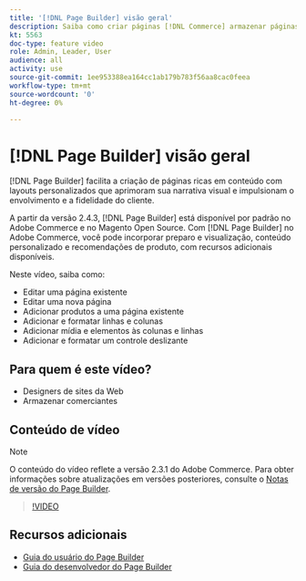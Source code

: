```yaml
---
title: '[!DNL Page Builder] visão geral'
description: Saiba como criar páginas [!DNL Commerce] armazenar páginas no Administrador usando [!DNL Page Builder].
kt: 5563
doc-type: feature video
role: Admin, Leader, User
audience: all
activity: use
source-git-commit: 1ee953388ea164cc1ab179b783f56aa8cac0feea
workflow-type: tm+mt
source-wordcount: '0'
ht-degree: 0%

---
```



# [!DNL Page Builder] visão geral

[!DNL Page Builder] facilita a criação de páginas ricas em conteúdo com layouts personalizados que aprimoram sua narrativa visual e impulsionam o envolvimento e a fidelidade do cliente.

A partir da versão 2.4.3, [!DNL Page Builder] está disponível por padrão no Adobe Commerce e no Magento Open Source. Com [!DNL Page Builder] no Adobe Commerce, você pode incorporar preparo e visualização, conteúdo personalizado e recomendações de produto, com recursos adicionais disponíveis.

Neste vídeo, saiba como:

- Editar uma página existente
- Editar uma nova página
- Adicionar produtos a uma página existente
- Adicionar e formatar linhas e colunas
- Adicionar mídia e elementos às colunas e linhas
- Adicionar e formatar um controle deslizante

## Para quem é este vídeo?

- Designers de sites da Web
- Armazenar comerciantes

## Conteúdo de vídeo

>[!NOTE]
>
>O conteúdo do vídeo reflete a versão 2.3.1 do Adobe Commerce. Para obter informações sobre atualizações em versões posteriores, consulte o [Notas de versão do Page Builder](https://devdocs.magento.com/page-builder/docs/release-notes.html).

>[!VIDEO](https://video.tv.adobe.com/v/35783?quality=12&learn=on)

## Recursos adicionais

- [Guia do usuário do Page Builder](https://docs.magento.com/user-guide/cms/page-builder.html)
- [Guia do desenvolvedor do Page Builder](https://devdocs.magento.com/page-builder/docs/index.html)

